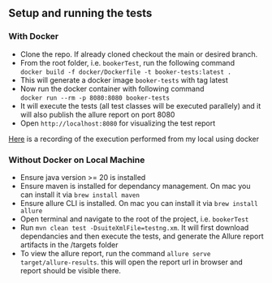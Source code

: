 ## Setup and running the tests

### With Docker

* Clone the repo. If already cloned checkout the main or desired branch.
* From the root folder, i.e. `bookerTest`, run the following command<br>
  ```docker build -f docker/Dockerfile -t booker-tests:latest .```
* This will generate a docker image `booker-tests` with tag latest
* Now run the docker container with following command<br> ```docker run --rm -p 8080:8080 booker-tests```
* It will execute the tests (all test classes will be executed parallely) and it will also publish the allure report on
  port 8080
* Open `http://localhost:8080` for visualizing the test report

[Here](https://drive.google.com/file/d/1gYtQLV4BFSDmIz8zFTkJfp9KL8-FTDHw/view?usp=sharing) is a recording of the execution performed from my local using docker

### Without Docker on Local Machine

* Ensure java version >= 20 is installed
* Ensure maven is installed for dependancy management. On mac you can install it via `brew install maven`
* Ensure allure CLI is installed. On mac you can install it via `brew install allure`
* Open terminal and navigate to the root of the project, i.e. `bookerTest`
* Run `mvn clean test -DsuiteXmlFile=testng.xm`. It will first download dependancies and then execute the tests, and
  generate the Allure report artifacts in the /targets folder
* To view the allure report, run the command `allure serve target/allure-results`. this will open the report url in
  browser and report should be visible there.
